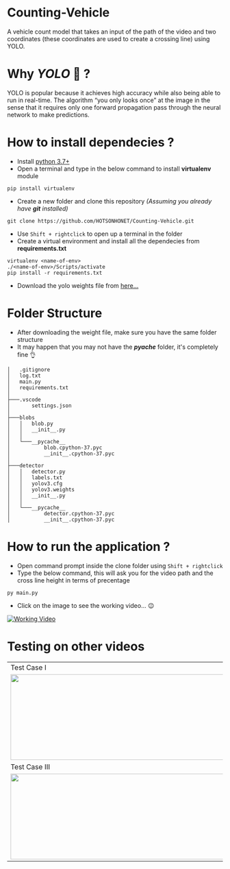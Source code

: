 # Counting-Vehicle

A vehicle count model that takes an input of the path of the video and two coordinates (these coordinates are used to create a crossing line) using YOLO.

# Why *YOLO* 🤔 ?

YOLO is popular because it achieves high accuracy while also being able to run in real-time. The algorithm “you only looks once” at the image in the sense that it requires only one forward propagation pass through the neural network to make predictions.

# How to install dependecies ?

* Install [python 3.7+](https://www.python.org/downloads/release/python-378/)
* Open a terminal and type in the below command to install **virtualenv** module
~~~
pip install virtualenv
~~~

* Create a new folder and clone this repository *(Assuming you already have **git** installed)*
~~~
git clone https://github.com/HOTSONHONET/Counting-Vehicle.git
~~~

* Use `Shift + rightclick` to open up a terminal in the folder
* Create a virtual environment and install all the dependecies from **requirements.txt**
~~~
virtualenv <name-of-env>
./<name-of-env>/Scripts/activate
pip install -r requirements.txt
~~~

* Download the yolo weights file from [here...](https://drive.google.com/file/d/1hY8edW6v2czNGr0lO4g6urzH6dlKYiT-/view?usp=sharing)


# Folder Structure
* After downloading the weight file, make sure you have the same folder structure
* It may happen that you may not have the *__pyache__* folder, it's completely fine 👌
~~~
│   .gitignore
│   log.txt
│   main.py
│   requirements.txt
│
├───.vscode
│       settings.json
│
├───blobs
│   │   blob.py
│   │   __init__.py
│   │
│   └───__pycache__
│           blob.cpython-37.pyc
│           __init__.cpython-37.pyc
│
├───detector
│   │   detector.py
│   │   labels.txt
│   │   yolov3.cfg
│   │   yolov3.weights
│   │   __init__.py
│   │
│   └───__pycache__
│           detector.cpython-37.pyc
│           __init__.cpython-37.pyc
~~~


# How to run the application ?
* Open command prompt inside the clone folder using `Shift + rightclick`
* Type the below command, this will ask you for the video path and the cross line height in terms of precentage
~~~
py main.py
~~~
* Click on the image to see the working video... 😉

[![Working Video](https://user-images.githubusercontent.com/56304060/112906740-4b106c00-910a-11eb-820a-0d8cc1acb9ac.png)](https://user-images.githubusercontent.com/56304060/112905094-7b0a4000-9107-11eb-9e5c-96b7d6a4fabe.mp4)

# Testing on other videos
<table>
  <tr>
    <td>Test Case I</td>
     <td>Test Case II</td>
  </tr>
  <tr>
    <td><img src="https://user-images.githubusercontent.com/56304060/112908239-d428a280-910c-11eb-9844-b6638243549f.gif" width=500 height=200></td>
    <td><img src="https://user-images.githubusercontent.com/56304060/112908256-dbe84700-910c-11eb-9994-b6fffc7cd6cf.gif" width=500 height=200></td>
  </tr>
  <tr>
    <td>Test Case III</td>
     <td>Test Case IV</td>
  </tr>
  <tr>
    <td><img src="https://user-images.githubusercontent.com/56304060/112908388-0fc36c80-910d-11eb-9486-b46355239fb1.gif" width=500 height=200></td>
    <td><img src="https://user-images.githubusercontent.com/56304060/112908460-31245880-910d-11eb-98ab-781937dd3456.gif" width=500 height=200></td>
  </tr>
 </table>
